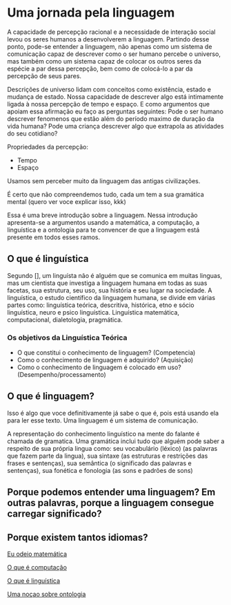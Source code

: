 # Uma jornada pela linguagem

A capacidade de percepção racional e a necessidade de interação social levou os seres humanos a desenvolverem a linguagem. Partindo desse ponto, pode-se entender a linguagem, não apenas como um sistema de comunicação capaz de descrever como o ser humano percebe o universo, mas também como um sistema capaz de colocar os outros seres da espécie a par dessa percepção, bem como de colocá-lo a par da percepção de  seus pares. 

Descrições de universo lidam com conceitos como existência, estado e mudança de estado. Nossa capacidade de descrever algo está intimamente ligada à nossa percepção de tempo e espaço. E como argumentos que apoiam essa afirmação eu faço as perguntas seguintes: Pode o ser humano descrever fenomenos que estão além do período maximo de duração da vida humana? Pode uma criança descrever algo que extrapola as atividades do seu cotidiano?


Propriedades da percepção:
* Tempo
* Espaço

Usamos sem perceber muito da linguagem das antigas civilizações.

É certo que não compreendemos tudo, cada um tem a sua gramática mental (quero ver voce explicar isso, kkk)

Essa é uma breve introdução sobre a linguagem. Nessa introdução apresenta-se a argumentos usando a matemática, a computação, a linguística e a ontologia para te convencer de que a linguagem está presente em todos esses ramos.

## O que é linguística

Segundo [], um linguísta não é alguém que se comunica em muitas linguas, mas um cientista que investiga a linguagem humana em todas as suas facetas, sua estrutura, seu uso, sua história e seu lugar na sociedade. A linguística, o estudo científico da linguagem humana, se divide em várias partes como: linguística teórica, descritiva, histórica, etno e sócio linguística, neuro e psico linguística. Linguística matemática, computacional, dialetologia, pragmática.

### Os objetivos da Linguística Teórica

* O que constitui o conhecimento de linguagem? (Competencia)
* Como o conhecimento de linguagem é adquirido? (Aquisição)
* Como o conhecimento de linguagem é colocado em uso? (Desempenho/processamento)



## O que é linguagem?

Isso é algo que voce definitivamente já sabe o que é, pois está usando ela para ler esse texto. Uma linguagem é um sistema de comunicação.

A representação do conhecimento linguístico na mente do falante é chamada de gramatica. Uma gramática inclui tudo que alguém pode saber a respeito de sua própria lingua como: seu vocabulário (léxico) (as palavras que fazem parte da lingua), sua sintaxe (as estruturas e restrições das frases e sentenças), sua semântica (o significado das palavras e sentenças), sua fonética e fonologia (as sons e padrões de sons) 

## Porque podemos entender uma linguagem? Em outras palavras, porque a linguagem consegue carregar significado?


## Porque existem tantos idiomas? 

[Eu odeio matemática](./eu-odeio-matematica)

[O que é computação](./o-que-e-computacao)

[O que é linguística](./o-que-e-linguistica)

[Uma noçao sobre ontologia](./uma-nocao-sobre-ontologia)